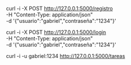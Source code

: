 curl -i -X POST http://127.0.0.1:5000/registro \
  -H "Content-Type: application/json" \
  -d '{"usuario":"gabriel","contraseña":"1234"}'

curl -i -X POST http://127.0.0.1:5000/login \
  -H "Content-Type: application/json" \
  -d '{"usuario":"gabriel","contraseña":"1234"}'

curl -i -u gabriel:1234 http://127.0.0.1:5000/tareas
